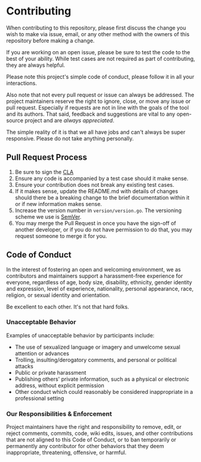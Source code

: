 # Contributing

When contributing to this repository, please first discuss the change you wish to make via issue,
email, or any other method with the owners of this repository before making a change. 

If you are working on an open issue, please be sure to test the code to the best of your ability.
While test cases are not required as part of contributing, they are always helpful.

Please note this project's simple code of conduct, please follow it in all your interactions.

Also note that not every pull request or issue can always be addressed. The project maintainers
reserve the right to ignore, close, or move any issue or pull request. Especially if requests 
are not in line with the goals of the tool and its authors. That said, feedback and suggestions 
are vital to any open-source project and are _always appreciated_.

The simple reality of it is that we all have jobs and can't always be super responsive.
Please do not take anything personally.

## Pull Request Process

1. Be sure to sign the [CLA](https://cla-assistant.io/tmaiaroto/discfg)
2. Ensure any code is accompanied by a test case should it make sense.
3. Ensure your contribution does not break any existing test cases.
4. If it makes sense, update the README.md with details of changes should there be a breaking 
   change to the brief documentation within it or if new information makes sense.
5. Increase the version number in `version/version.go`. The versioning scheme we use is [SemVer](http://semver.org/).
6. You may merge the Pull Request in once you have the sign-off of another developer, or if you 
   do not have permission to do that, you may request someone to merge it for you.

## Code of Conduct

In the interest of fostering an open and welcoming environment, we as contributors and maintainers 
support a harassment-free experience for everyone, regardless of age, body size, disability, ethnicity, 
gender identity and expression, level of experience, nationality, personal appearance, race, religion, 
or sexual identity and orientation.

Be excellent to each other. It's not that hard folks.

### Unacceptable Behavior

Examples of unacceptable behavior by participants include:

* The use of sexualized language or imagery and unwelcome sexual attention or
advances
* Trolling, insulting/derogatory comments, and personal or political attacks
* Public or private harassment
* Publishing others' private information, such as a physical or electronic
  address, without explicit permission
* Other conduct which could reasonably be considered inappropriate in a
  professional setting

### Our Responsibilities & Enforcement

Project maintainers have the right and responsibility to remove, edit, or
reject comments, commits, code, wiki edits, issues, and other contributions
that are not aligned to this Code of Conduct, or to ban temporarily or
permanently any contributor for other behaviors that they deem inappropriate,
threatening, offensive, or harmful.
